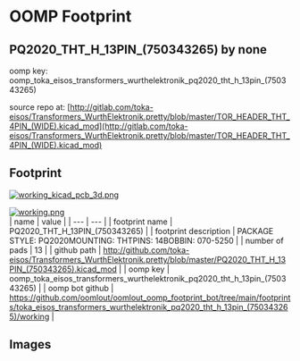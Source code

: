 # OOMP Footprint  
## PQ2020_THT_H_13PIN_(750343265)  by none  
  
oomp key: oomp_toka_eisos_transformers_wurthelektronik_pq2020_tht_h_13pin_(750343265)  
  
source repo at: [http://gitlab.com/toka-eisos/Transformers_WurthElektronik.pretty/blob/master/TOR_HEADER_THT_4PIN_(WIDE).kicad_mod](http://gitlab.com/toka-eisos/Transformers_WurthElektronik.pretty/blob/master/TOR_HEADER_THT_4PIN_(WIDE).kicad_mod)  
## Footprint  
  
[![working_kicad_pcb_3d.png](working_kicad_pcb_3d_600.png)](working_kicad_pcb_3d.png)  
  
[![working.png](working_600.png)](working.png)  
| name | value | 
| --- | --- | 
| footprint name | PQ2020_THT_H_13PIN_(750343265) | 
| footprint description | PACKAGE STYLE: PQ2020MOUNTING: THTPINS: 14BOBBIN: 070-5250 | 
| number of pads | 13 | 
| github path | http://github.com/toka-eisos/Transformers_WurthElektronik.pretty/blob/master/PQ2020_THT_H_13PIN_(750343265).kicad_mod | 
| oomp key | oomp_toka_eisos_transformers_wurthelektronik_pq2020_tht_h_13pin_(750343265) | 
| oomp bot github | https://github.com/oomlout/oomlout_oomp_footprint_bot/tree/main/footprints/toka_eisos_transformers_wurthelektronik_pq2020_tht_h_13pin_(750343265)/working | 
## Images  

